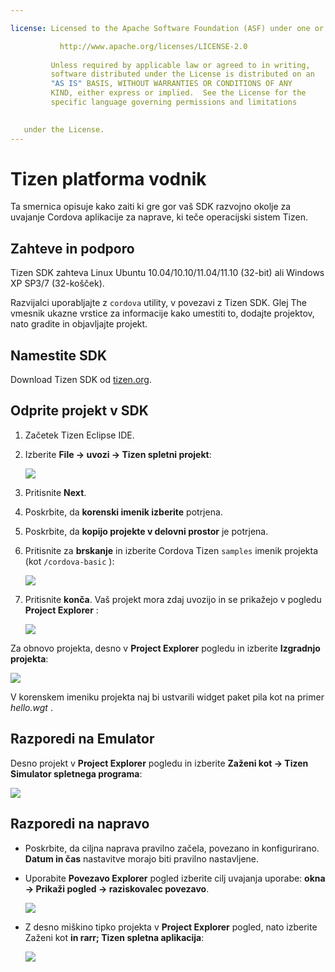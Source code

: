 ```yaml
---

license: Licensed to the Apache Software Foundation (ASF) under one or more contributor license agreements. See the NOTICE file distributed with this work for additional information regarding copyright ownership. The ASF licenses this file to you under the Apache License, Version 2.0 (the "License"); you may not use this file except in compliance with the License. You may obtain a copy of the License at

           http://www.apache.org/licenses/LICENSE-2.0
    
         Unless required by applicable law or agreed to in writing,
         software distributed under the License is distributed on an
         "AS IS" BASIS, WITHOUT WARRANTIES OR CONDITIONS OF ANY
         KIND, either express or implied.  See the License for the
         specific language governing permissions and limitations
    

   under the License.
---
```


# Tizen platforma vodnik

Ta smernica opisuje kako zaiti ki gre gor vaš SDK razvojno okolje za uvajanje Cordova aplikacije za naprave, ki teče operacijski sistem Tizen.

## Zahteve in podporo

Tizen SDK zahteva Linux Ubuntu 10.04/10.10/11.04/11.10 (32-bit) ali Windows XP SP3/7 (32-košček).

Razvijalci uporabljajte z `cordova` utility, v povezavi z Tizen SDK. Glej The vmesnik ukazne vrstice za informacije kako umestiti to, dodajte projektov, nato gradite in objavljajte projekt.

## Namestite SDK

Download Tizen SDK od [tizen.org][1].

 [1]: https://developer.tizen.org/sdk

<!--

- (optional) Install Tizen Cordova template projects: copy the
  `/templates` directory content into the Tizen Eclipse IDE web
  templates directory (e.g:
  `/home/my_username/tizen-sdk/IDE/Templates/web`).

- __Method #2: Use Tizen Eclipse IDE Cordova Tizen project templates__
    - Launch Tizen Eclipse IDE
    - Select  __File &rarr; New &rarr; Tizen Web Project__
    - Select __User Template__ and __User defined__ items
    - Select one of the Tizen Cordova template (e.g: __CordovaBasicTemplate__)
    - Fill the __Project name__ and its target __Location__

    ![](img/guide/platforms/tizen/project_template.png)

    - Click __Finish__

    ![](img/guide/platforms/tizen/project_explorer.png)

    - Your project should now appear in the __Project Explorer__ view

-->

## Odprite projekt v SDK

1.  Začetek Tizen Eclipse IDE.

2.  Izberite **File → uvozi → Tizen spletni projekt**:
    
    ![][2]

3.  Pritisnite **Next**.

4.  Poskrbite, da **korenski imenik izberite** potrjena.

5.  Poskrbite, da **kopijo projekte v delovni prostor** je potrjena.

6.  Pritisnite za **brskanje** in izberite Cordova Tizen `samples` imenik projekta (kot `/cordova-basic` ):
    
    ![][3]

7.  Pritisnite **konča**. Vaš projekt mora zdaj uvozijo in se prikažejo v pogledu **Project Explorer** :
    
    ![][4]

 [2]: img/guide/platforms/tizen/import_project.png
 [3]: img/guide/platforms/tizen/import_widget.png
 [4]: img/guide/platforms/tizen/project_explorer.png

Za obnovo projekta, desno v **Project Explorer** pogledu in izberite **Izgradnjo projekta**:

![][5]

 [5]: img/guide/platforms/tizen/build_project.png

V korenskem imeniku projekta naj bi ustvarili widget paket pila kot na primer *hello.wgt* .

## Razporedi na Emulator

Desno projekt v **Project Explorer** pogledu in izberite **Zaženi kot → Tizen Simulator spletnega programa**:

![][6]

 [6]: img/guide/platforms/tizen/runas_web_sim_app.png

## Razporedi na napravo

*   Poskrbite, da ciljna naprava pravilno začela, povezano in konfigurirano. **Datum in čas** nastavitve morajo biti pravilno nastavljene.

*   Uporabite **Povezavo Explorer** pogled izberite cilj uvajanja uporabe: **okna → Prikaži pogled → raziskovalec povezavo**.
    
    ![][7]

*   Z desno miškino tipko projekta v **Project Explorer** pogled, nato izberite Zaženi kot **in rarr; Tizen spletna aplikacija**:
    
    ![][8]

 [7]: img/guide/platforms/tizen/connection_explorer.png
 [8]: img/guide/platforms/tizen/runas_web_app.png